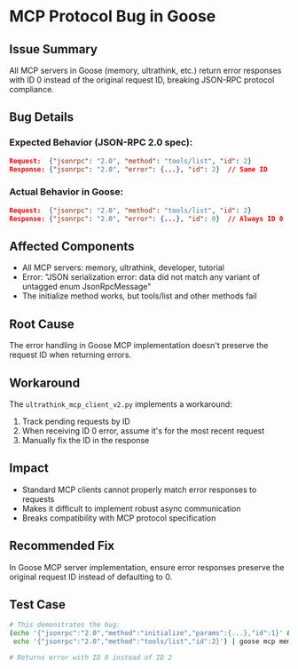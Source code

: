 # MCP Protocol Bug in Goose

## Issue Summary
All MCP servers in Goose (memory, ultrathink, etc.) return error responses with ID 0 instead of the original request ID, breaking JSON-RPC protocol compliance.

## Bug Details

### Expected Behavior (JSON-RPC 2.0 spec):
```json
Request:  {"jsonrpc": "2.0", "method": "tools/list", "id": 2}
Response: {"jsonrpc": "2.0", "error": {...}, "id": 2}  // Same ID
```

### Actual Behavior in Goose:
```json
Request:  {"jsonrpc": "2.0", "method": "tools/list", "id": 2}
Response: {"jsonrpc": "2.0", "error": {...}, "id": 0}  // Always ID 0
```

## Affected Components
- All MCP servers: memory, ultrathink, developer, tutorial
- Error: "JSON serialization error: data did not match any variant of untagged enum JsonRpcMessage"
- The initialize method works, but tools/list and other methods fail

## Root Cause
The error handling in Goose MCP implementation doesn't preserve the request ID when returning errors.

## Workaround
The `ultrathink_mcp_client_v2.py` implements a workaround:
1. Track pending requests by ID
2. When receiving ID 0 error, assume it's for the most recent request
3. Manually fix the ID in the response

## Impact
- Standard MCP clients cannot properly match error responses to requests
- Makes it difficult to implement robust async communication
- Breaks compatibility with MCP protocol specification

## Recommended Fix
In Goose MCP server implementation, ensure error responses preserve the original request ID instead of defaulting to 0.

## Test Case
```bash
# This demonstrates the bug:
(echo '{"jsonrpc":"2.0","method":"initialize","params":{...},"id":1}' && \
 echo '{"jsonrpc":"2.0","method":"tools/list","id":2}') | goose mcp memory

# Returns error with ID 0 instead of ID 2
```